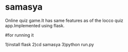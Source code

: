 # samasya
Online quiz game.It has same features as of the locco quiz  app.Implemented using flask.

#for running it

1)install flask
2)cd samasya
3)python run.py
